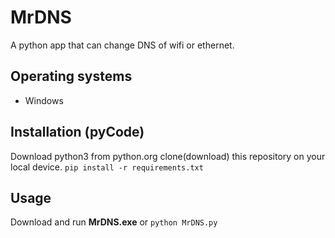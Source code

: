 # MrDNS
A python app that can change DNS of wifi or ethernet.

## Operating systems
- Windows

## Installation (pyCode)
Download python3 from python.org
clone(download) this repository on your local device.
`pip install -r requirements.txt`

## Usage
Download and run **MrDNS.exe**
or
`python MrDNS.py`
